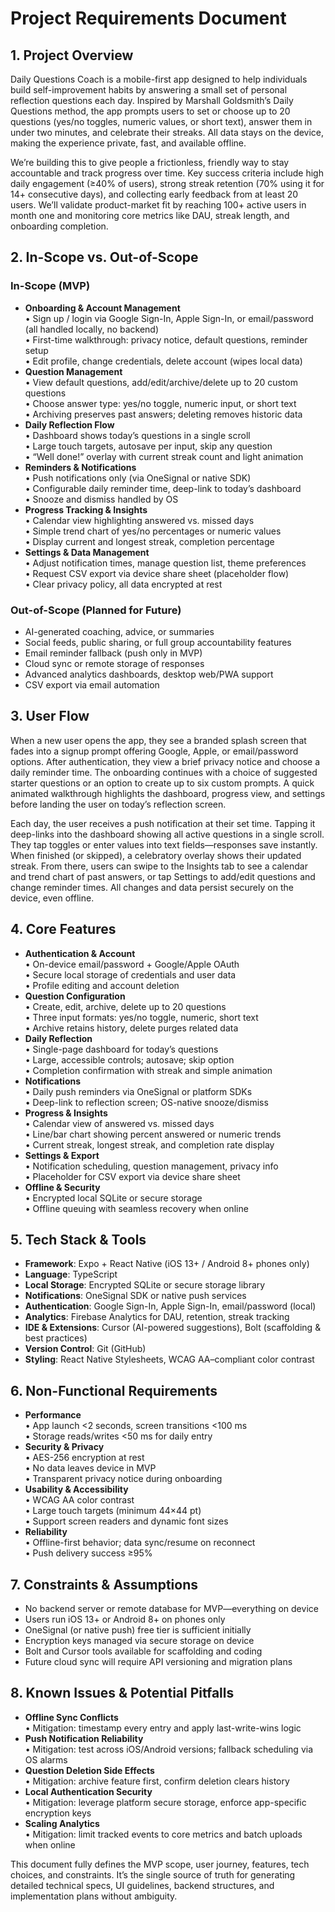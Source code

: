 # Project Requirements Document

## 1. Project Overview

Daily Questions Coach is a mobile-first app designed to help individuals build self-improvement habits by answering a small set of personal reflection questions each day. Inspired by Marshall Goldsmith’s Daily Questions method, the app prompts users to set or choose up to 20 questions (yes/no toggles, numeric values, or short text), answer them in under two minutes, and celebrate their streaks. All data stays on the device, making the experience private, fast, and available offline.

We’re building this to give people a frictionless, friendly way to stay accountable and track progress over time. Key success criteria include high daily engagement (≥40% of users), strong streak retention (70% using it for 14+ consecutive days), and collecting early feedback from at least 20 users. We’ll validate product-market fit by reaching 100+ active users in month one and monitoring core metrics like DAU, streak length, and onboarding completion.

## 2. In-Scope vs. Out-of-Scope

### In-Scope (MVP)

*   **Onboarding & Account Management**\
    • Sign up / login via Google Sign-In, Apple Sign-In, or email/password (all handled locally, no backend)\
    • First-time walkthrough: privacy notice, default questions, reminder setup\
    • Edit profile, change credentials, delete account (wipes local data)
*   **Question Management**\
    • View default questions, add/edit/archive/delete up to 20 custom questions\
    • Choose answer type: yes/no toggle, numeric input, or short text\
    • Archiving preserves past answers; deleting removes historic data
*   **Daily Reflection Flow**\
    • Dashboard shows today’s questions in a single scroll\
    • Large touch targets, autosave per input, skip any question\
    • “Well done!” overlay with current streak count and light animation
*   **Reminders & Notifications**\
    • Push notifications only (via OneSignal or native SDK)\
    • Configurable daily reminder time, deep-link to today’s dashboard\
    • Snooze and dismiss handled by OS
*   **Progress Tracking & Insights**\
    • Calendar view highlighting answered vs. missed days\
    • Simple trend chart of yes/no percentages or numeric values\
    • Display current and longest streak, completion percentage
*   **Settings & Data Management**\
    • Adjust notification times, manage question list, theme preferences\
    • Request CSV export via device share sheet (placeholder flow)\
    • Clear privacy policy, all data encrypted at rest

### Out-of-Scope (Planned for Future)

*   AI-generated coaching, advice, or summaries
*   Social feeds, public sharing, or full group accountability features
*   Email reminder fallback (push only in MVP)
*   Cloud sync or remote storage of responses
*   Advanced analytics dashboards, desktop web/PWA support
*   CSV export via email automation

## 3. User Flow

When a new user opens the app, they see a branded splash screen that fades into a signup prompt offering Google, Apple, or email/password options. After authentication, they view a brief privacy notice and choose a daily reminder time. The onboarding continues with a choice of suggested starter questions or an option to create up to six custom prompts. A quick animated walkthrough highlights the dashboard, progress view, and settings before landing the user on today’s reflection screen.

Each day, the user receives a push notification at their set time. Tapping it deep-links into the dashboard showing all active questions in a single scroll. They tap toggles or enter values into text fields—responses save instantly. When finished (or skipped), a celebratory overlay shows their updated streak. From there, users can swipe to the Insights tab to see a calendar and trend chart of past answers, or tap Settings to add/edit questions and change reminder times. All changes and data persist securely on the device, even offline.

## 4. Core Features

*   **Authentication & Account**\
    • On-device email/password + Google/Apple OAuth\
    • Secure local storage of credentials and user data\
    • Profile editing and account deletion
*   **Question Configuration**\
    • Create, edit, archive, delete up to 20 questions\
    • Three input formats: yes/no toggle, numeric, short text\
    • Archive retains history, delete purges related data
*   **Daily Reflection**\
    • Single-page dashboard for today’s questions\
    • Large, accessible controls; autosave; skip option\
    • Completion confirmation with streak and simple animation
*   **Notifications**\
    • Daily push reminders via OneSignal or platform SDKs\
    • Deep-link to reflection screen; OS-native snooze/dismiss
*   **Progress & Insights**\
    • Calendar view of answered vs. missed days\
    • Line/bar chart showing percent answered or numeric trends\
    • Current streak, longest streak, and completion rate display
*   **Settings & Export**\
    • Notification scheduling, question management, privacy info\
    • Placeholder for CSV export via device share sheet
*   **Offline & Security**\
    • Encrypted local SQLite or secure storage\
    • Offline queuing with seamless recovery when online

## 5. Tech Stack & Tools

*   **Framework**: Expo + React Native (iOS 13+ / Android 8+ phones only)
*   **Language**: TypeScript
*   **Local Storage**: Encrypted SQLite or secure storage library
*   **Notifications**: OneSignal SDK or native push services
*   **Authentication**: Google Sign-In, Apple Sign-In, email/password (local)
*   **Analytics**: Firebase Analytics for DAU, retention, streak tracking
*   **IDE & Extensions**: Cursor (AI-powered suggestions), Bolt (scaffolding & best practices)
*   **Version Control**: Git (GitHub)
*   **Styling**: React Native Stylesheets, WCAG AA–compliant color contrast

## 6. Non-Functional Requirements

*   **Performance**\
    • App launch <2 seconds, screen transitions <100 ms\
    • Storage reads/writes <50 ms for daily entry
*   **Security & Privacy**\
    • AES-256 encryption at rest\
    • No data leaves device in MVP\
    • Transparent privacy notice during onboarding
*   **Usability & Accessibility**\
    • WCAG AA color contrast\
    • Large touch targets (minimum 44×44 pt)\
    • Support screen readers and dynamic font sizes
*   **Reliability**\
    • Offline-first behavior; data sync/resume on reconnect\
    • Push delivery success ≥95%

## 7. Constraints & Assumptions

*   No backend server or remote database for MVP—everything on device
*   Users run iOS 13+ or Android 8+ on phones only
*   OneSignal (or native push) free tier is sufficient initially
*   Encryption keys managed via secure storage on device
*   Bolt and Cursor tools available for scaffolding and coding
*   Future cloud sync will require API versioning and migration plans

## 8. Known Issues & Potential Pitfalls

*   **Offline Sync Conflicts**\
    • Mitigation: timestamp every entry and apply last-write-wins logic
*   **Push Notification Reliability**\
    • Mitigation: test across iOS/Android versions; fallback scheduling via OS alarms
*   **Question Deletion Side Effects**\
    • Mitigation: archive feature first, confirm deletion clears history
*   **Local Authentication Security**\
    • Mitigation: leverage platform secure storage, enforce app-specific encryption keys
*   **Scaling Analytics**\
    • Mitigation: limit tracked events to core metrics and batch uploads when online

This document fully defines the MVP scope, user journey, features, tech choices, and constraints. It’s the single source of truth for generating detailed technical specs, UI guidelines, backend structures, and implementation plans without ambiguity.
